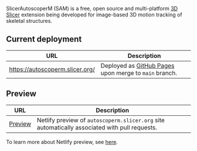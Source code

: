 SlicerAutoscoperM (SAM) is a free, open source and multi-platform [3D Slicer](https://slicer.org) extension being developed for image-based 3D motion tracking of skeletal structures.

## Current deployment

| URL | Description |
|-----|-------------|
| https://autoscoperm.slicer.org/ | Deployed as [GitHub Pages](https://docs.github.com/en/pages) upon merge to `main` branch. |

## Preview

| URL | Description |
|-----|-------------|
| [Preview][netlify-preview] | Netlify preview of `autoscoperm.slicer.org` site automatically associated with pull requests. |

[netlify-preview]: https://app.netlify.com/sites/autoscoperm-slicer-org-preview/deploys?filter=deploy%20previews


To learn more about Netlify preview, see [here][netlify-preview-doc].

[netlify-preview-doc]: https://www.netlify.com/blog/2016/07/20/introducing-deploy-previews-in-netlify/
